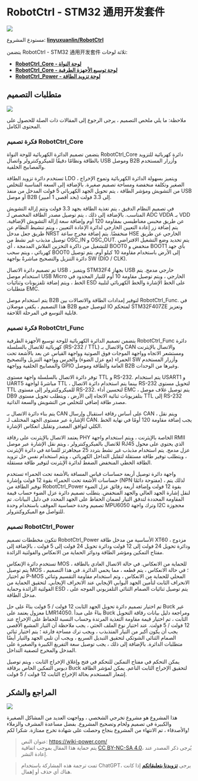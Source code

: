 # RobotCtrl - STM32 通用开发套件

![](https://f004.backblazeb2.com/file/wiki-media/img/20220416181125.jpeg)

مستودع المشروع: [**linyuxuanlin/RobotCtrl**](https://github.com/linyuxuanlin/RobotCtrl)

يتضمن RobotCtrl - STM32 通用开发套件 ثلاثة لوحات:

- [**RobotCtrl_Core - لوحة النواة**](https://wiki-power.com/ar/RobotCtrl_Core-%E6%A0%B8%E5%BF%83%E6%9D%BF)
- [**RobotCtrl_Core - لوحة توسيع الأجهزة الطرفية**](https://wiki-power.com/ar/RobotCtrl_Func-%E5%A4%96%E8%AE%BE%E6%8B%93%E5%B1%95%E6%9D%BF)
- [**RobotCtrl_Power - لوحة تزويد الطاقة**](https://wiki-power.com/ar/RobotCtrl_Power-%E7%94%B5%E6%BA%90%E4%BE%9B%E7%94%B5%E6%9D%BF)

## متطلبات التصميم

![](https://f004.backblazeb2.com/file/wiki-media/img/20220527111854.png)

ملاحظة: ما يلي ملخص التصميم ، يرجى الرجوع إلى المقالات ذات الصلة للحصول على المحتوى الكامل.

### فكرة تصميم RobotCtrl_Core

يتضمن تصميم الدائرة الكهربائية للوحة النواة RobotCtrl_Core دائرة كهربائية للتزويد بالطاقة ونظامًا دقيقًا للميكروكنترولر واتصال USB وموصل B2B وأزرار المستخدم والمصابيح الخلفية.

تستخدم دائرة تزويد الطاقة LDO ، ويتميز بسهولة الدائرة الكهربائية وتموج الإخراج الصغير وتكلفة منخفضة ومساحة تصميم صغيرة. بالإضافة إلى السعة المناسبة للتخلص من التشويش ومؤشر الطاقة ، يتم تحويل الجهد الكهربائي 5 فولت المدخل من منفذ USB أو موصل B2B إلى 3.3 فولت (بحد أقصى 1 أمبير).

في تصميم النظام الدقيق ، يتم تغذية الطاقة بجهد 3.3 فولت وتتم إزالة التشويش المناسب. بالإضافة إلى ذلك ، يتم توصيل مصدر الطاقة المخصص لـ ADC VDDA بـ VDD عن طريق محبس مغناطيسي بمقاومة 120 أوم وإضافة سعة إزالة التشويش الإضافية. يتم إضافة زر إعادة التعيين الخارجي لدائرة الإعادة التعيين ، ويتم تنشيط النظام عن طريق جعل مدخل NRST منخفضًا. يتم إضافة مخرج ساعة HSE الخارجي عن طريق توصيل مذبذب غير نشط من OSC_IN و OSC_OUT. يتم تحديد وضع التشغيل الافتراضي للتشغيل من ذاكرة التخزين الفلاش المدمجة ، أي BOOT0 منخفض و BOOT1 بأي جهد كهربائي ، ويتم سحب BOOT0 إلى الأرض باستخدام مقاومة 10 كيلو أوم. يتم توصيل دائرة التنزيل والتصحيح مباشرةً بواجهة SW (DIO / CLK).

تم تصميم دائرة الاتصال USB ، ويتميز STM32F4 بجهاز USB خارجي مدمج. يتم استخدام موصل USB Micro الخارجي ، ويتم توصيل مقاومة 10 أوم للتيار المحدود في الخط ، ويتم إضافة تلفزيونات وثنائيات ESD على الخط الإشارة والخط الكهربائي لتلبية متطلبات EMC.

يتم استخدام موصل B2B لتوفير إمدادات الطاقة والاتصالات بين RobotCtrl_Func. في هذا التصميم ، يكفي موصلان B2B لتوصيل جميع IO لمتحكم STM32F407ZE وتعزيز قابلية التوسع في المرحلة اللاحقة.

### فكرة تصميم RobotCtrl_Func

يتضمن تصميم الدائرة الكهربائية للوحة توسيع الأجهزة الطرفية RobotCtrl_Func دائرة كهربائية للاتصال بالسلسلة (RS-232 / TTL) والاتصال بـ CAN والاتصال بالإيثرنت ومستشعر الاتجاه وواجهة الموجات فوق الصوتية وواجهة القياس عن بعد بالأشعة تحت الحمراء (مع عزل الضوء) والجرس وواجهة التنزيل والتصحيح SW وأزرار المستخدم والمصابيح الخلفية وواجهة GPIO العامة والطاقة وموصل B2B وغيرها من الوحدات.

توفر دائرة الاتصال بالسلسلة واجهة مستوى TTL و RS-232. يتم استخدام USART1 و UART5 مباشرةً لواجهة TTL ، بينما يتم استخدام دائرة الاتصال RS-232 لتحويل مستوى TTL للميكروكنترولر إلى مستوى RS-232. لتحسين أداء EMC ، يتم توصيل غلاف موصل DB9 بتلفزيونات ثنائية الاتجاه إلى الأرض ، ويتطلب تحويل مستوى TTL إلى RS-232 مصدر طاقة إضافي للتخلص من التشويش والسعة الذاتية.

يتم بناء دائرة الاتصال بـ CAN على أساس رقاقة استقبال وإرسال CAN ، ويتم نقل الإشارة عبر مستوى الجهد المختلف لـ CAN. يجب إضافة مقاومة 120 أومًا في نهاية الخط الكلي لتوافق المصدر وتقليل انعكاس الإشارة.

يعتمد الاتصال بالإيثرنت على رقاقة PHY الخاصة بالإيثرنت ، ويتم استخدام واجهة RMII للاتصال بالميكروكنترولر ، ويتم نقل الإشارة عبر موصل RJ45 الذي يحتوي على محول عزل مدمج. يتم استخدام مذبذب غير نشط بتردد 25 ميجاهرتز للساعة في دائرة الإيثرنت ، ويتطلب توفير طاقة مستقلة لتقليل التداخل الكهربائي ، ويتم استخدام نفس حل تزويد الطاقة الخطي المنخفض الضغط لدائرة الإيثرنت لتوفير طاقة مستقلة.



واجهة دائرة توصيل أربعة حساسات قياس المسافة بالأشعة تحت الحمراء تستخدم حساسات الأشعة تحت الحمراء بقوة 12 فولت وإشارة (NPN مفتوحة دائمًا) ، لذلك يتم توفير الطاقة من RobotCtrl_Power بقوة 12 فولت وإضافة أربعة رقائق عزل الضوء لنقل إشارة الجهد العالي والجهد المنخفض. يتطلب تصميم دائرة عزل الضوء حساب قيمة المقاومة المحددة لتدفق التيار لضمان الحفاظ على الجهد المحدد في دليل البيانات. تم تصميم وحدة حساسية الموقف باستخدام وحدة MPU6050 وترك واجهة I2C محجوزة للتواصل مع الميكروكنترولر.

### تصميم RobotCtrl_Power

تتكون مخططات تصميم RobotCtrl_Power الأساسية من مدخل طاقة XT60 مزدوج ، ودائرة تحويل 24 فولت إلى 12 فولت ودائرة تحويل 24 فولت إلى 5 فولت ، بالإضافة إلى مفتاح التمكين ومؤشر الطاقة ودوائر الحماية من الانعكاس والفولتية الزائدة.

تستخدم دائرة الإنعكاس MOS للحماية من الانعكاس. في حالة الاتصال العادي بالطاقة ، يتم توصيل MOS ؛ في حالة الانعكاس ، يتم قطعه ، مما يحمي الدائرة. في هذا التصميم ، تم اختيار P-MOS المحلي للحماية من الانعكاس ، وتم استخدام مقاومة التقسيم وثنائي الانحراف الثابت لتأمين الجهد البوابي الإيجابي عند الانحراف الإيجابي. لتحقيق الحماية من الفولتية الزائدة وحماية ESD ، يتم توصيل ثنائيات الصمام الثنائي التلفزيوني الموجه على مدخل الطاقة.

تم اختيار تصميم دائرة تحويل الجهد الثابت 12 فولت / 5 فولت بناءً على حل Buck غير معزول يعتمد على LMR14050. بناءً على مبدأ Buck ومراجعة دليل بيانات رقاقة التحويل الثابت ، تم اختيار قيمة مقاومة التغذية المرتدة وحساب النسبة للحفاظ على الإخراج عند 12 فولت / 5 فولت. عند اختيار نوع الملف الحثي ، يجب ملاحظة أن التيار المشبع الأقصى يجب أن يكون أكبر من التيار المتذبذب ، ويجب ترك مساحة فارغة ؛ يتم اختيار ثنائي الصمام الثنائي الشوتكي لتحقيق التبديل السريع ، ويجب أن تلبي الجهد والتيار أيضًا متطلبات الدائرة. بالإضافة إلى ذلك ، يجب توصيل سعة التفريغ الكبيرة والصغيرة على المدخل والمخرج لتصفية التداخل.

يمكن التحكم في مفتاح التمكين للتحكم في فتح وإغلاق الإخراج الثابت ، ويتم توصيل دبوس التمكين الخاص برقاقة Buck لتحقيق الإخراج الثابت الناعم. يمكن لمؤشر الطاقة إشعار المستخدم بحالة الإخراج الثابت 12 فولت / 5 فولت.

## المراجع والشكر

![](https://f004.backblazeb2.com/file/wiki-media/img/20220416181139.jpeg)

هذا المشروع هو مشروع تخرجي الشخصي ، وواجهت العديد من المشاكل الصغيرة والكبيرة في تصميم ولحام وتصحيح المشروع. بفضل مساعدة المشرف والزملاء والأصدقاء ، تم الانتهاء من المشروع بنجاح وحصلت على شهادة تخرج ممتازة. شكرا لكم! 

> عنوان النص: <https://wiki-power.com/>  
> يتم حماية هذا المقال بموجب اتفاقية [CC BY-NC-SA 4.0](https://creativecommons.org/licenses/by/4.0/deed.zh)، يُرجى ذكر المصدر عند إعادة النشر.

> تمت ترجمة هذه المشاركة باستخدام ChatGPT، يرجى [**تزويدنا بتعليقاتكم**](https://github.com/linyuxuanlin/Wiki_MkDocs/issues/new) إذا كانت هناك أي حذف أو إهمال.